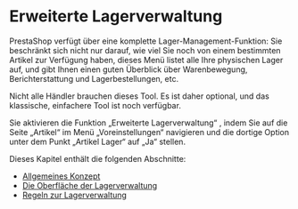 # Erweiterte Lagerverwaltung

PrestaShop verfügt über eine komplette Lager-Management-Funktion: Sie beschränkt sich nicht nur darauf, wie viel Sie noch von einem bestimmten Artikel zur Verfügung haben, dieses Menü listet alle Ihre physischen Lager auf, und gibt Ihnen einen guten Überblick über Warenbewegung, Berichterstattung und Lagerbestellungen, etc.

Nicht alle Händler brauchen dieses Tool. Es ist daher optional, und das klassische, einfachere Tool ist noch verfügbar.

Sie aktivieren die Funktion „Erweiterte Lagerverwaltung“ , indem Sie auf die Seite „Artikel“ im Menü „Voreinstellungen“ navigieren und die dortige Option unter dem Punkt „Artikel Lager“ auf „Ja“ stellen.&#x20;

Dieses Kapitel enthält die folgenden Abschnitte:

* [Allgemeines Konzept](allgemeines-konzept.md)
* [Die Oberfläche der Lagerverwaltung](die-oberflaeche-der-lagerverwaltung.md)
* [Regeln zur Lagerverwaltung](regeln-zur-lagerverwaltung.md)
